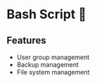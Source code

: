 # Bash Script 🧠

## Features
- User group management  
- Backup management  
- File system management  
